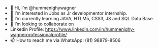 - 👋 Hi, I’m @hummenighywagner
- 👀 I’m interested in Jobs as Jr developmentor internship.
- 🌱 I’m currently learning JAVA, HTLM5, CSS3, JS and SQL Data Base. 
- 💞️ I’m looking to collaborate on
- Linkedin Profile: https://www.linkedin.com/in/hummenighy-wagnerprofessionalprofile/
- 📫 How to reach me via WhatsApp: (81) 98879-8506

<!---
hummenighywagner/hummenighywagner is a ✨ special ✨ repository because its `README.md` (this file) appears on your GitHub profile.
You can click the Preview link to take a look at your changes.
--->
